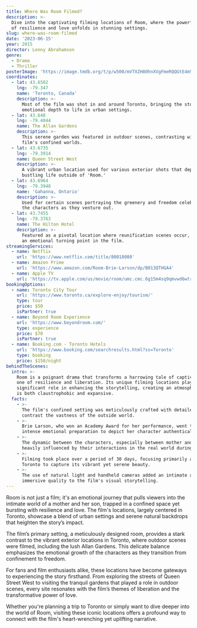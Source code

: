 ```yaml
---
title: Where Was Room Filmed?
description: >-
  Dive into the captivating filming locations of Room, where the powerful story
  of resilience and love unfolds in stunning settings.
slug: where-was-room-filmed
date: '2023-06-15'
year: 2015
director: Lenny Abrahamson
genre:
  - Drama
  - Thriller
posterImage: 'https://image.tmdb.org/t/p/w500/mVTXZH80hnXVgFmeRQQGtE4m5Z.jpg'
coordinates:
  - lat: 43.6502
    lng: -79.347
    name: 'Toronto, Canada'
    description: >-
      Most of the film was shot in and around Toronto, bringing the story's
      emotional depth to life in urban settings.
  - lat: 43.648
    lng: -79.4044
    name: The Allan Gardens
    description: >-
      This serene garden was featured in outdoor scenes, contrasting with the
      film's confined worlds.
  - lat: 43.6735
    lng: -79.3914
    name: Queen Street West
    description: >-
      A vibrant urban location used for various exterior shots that depict the
      bustling life outside of 'Room.'
  - lat: 43.6964
    lng: -79.3948
    name: 'Gahanna, Ontario'
    description: >-
      Used for certain scenes portraying the greenery and freedom celebrated by
      the characters as they venture out.
  - lat: 43.7455
    lng: -79.3763
    name: The Hilton Hotel
    description: >-
      Featured as a pivotal location where reunification scenes occur, marking
      an emotional turning point in the film.
streamingServices:
  - name: Netflix
    url: 'https://www.netflix.com/title/80018080'
  - name: Amazon Prime
    url: 'https://www.amazon.com/Room-Brie-Larson/dp/B013QTHGA4'
  - name: Apple TV
    url: 'https://tv.apple.com/us/movie/room/umc.cmc.6g15m4sq9qmvwd6wtr4y6y8r6'
bookingOptions:
  - name: Toronto City Tour
    url: 'https://www.toronto.ca/explore-enjoy/tourism/'
    type: tour
    price: $50
    isPartner: true
  - name: Beyond Room Experience
    url: 'https://www.beyondroom.com/'
    type: experience
    price: $70
    isPartner: true
  - name: Booking.com - Toronto Hotels
    url: 'https://www.booking.com/searchresults.html?ss=Toronto'
    type: booking
    price: $150/night
behindTheScenes:
  intro: >-
    Room is a poignant drama that transforms a harrowing tale of captivity into
    one of resilience and liberation. Its unique filming locations played a
    significant role in enhancing the storytelling, creating an atmosphere that
    is both claustrophobic and expansive.
  facts:
    - >-
      The film's confined setting was meticulously crafted with detailed sets to
      contrast the vastness of the outside world.
    - >-
      Brie Larson, who won an Academy Award for her performance, went through
      intense emotional preparation to depict her character authentically.
    - >-
      The dynamic between the characters, especially between mother and son, was
      heavily influenced by their interactions in the real world during filming.
    - >-
      Filming took place over a period of 30 days, focusing primarily around
      Toronto to capture its vibrant yet serene beauty.
    - >-
      The use of natural light and handheld cameras added an intimate and
      immersive quality to the film's visual storytelling.
---
```


<RoomFilmingGuide />

Room is not just a film; it's an emotional journey that pulls viewers into the intimate world of a mother and her son, trapped in a confined space yet bursting with resilience and love. The film's locations, largely centered in Toronto, showcase a blend of urban settings and serene natural backdrops that heighten the story’s impact.

The film’s primary setting, a meticulously designed room, provides a stark contrast to the vibrant exterior locations in Toronto, where outdoor scenes were filmed, including the lush Allan Gardens. This delicate balance emphasizes the emotional growth of the characters as they transition from confinement to freedom.

For fans and film enthusiasts alike, these locations have become gateways to experiencing the story firsthand. From exploring the streets of Queen Street West to visiting the tranquil gardens that played a role in outdoor scenes, every site resonates with the film’s themes of liberation and the transformative power of love.

Whether you're planning a trip to Toronto or simply want to dive deeper into the world of Room, visiting these iconic locations offers a profound way to connect with the film's heart-wrenching yet uplifting narrative.
